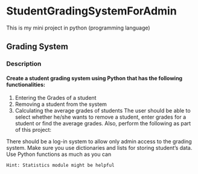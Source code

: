 # StudentGradingSystemForAdmin
This is my mini project in python (programming language)
## Grading System
### Description

#### Create a student grading system using Python that has the following functionalities:
1. Entering the Grades of a student
2. Removing a student from the system
3. Calculating the average grades of students
The user should be able to select whether he/she wants to remove a student, enter grades for a
student or find the average grades.
Also, perform the following as part of this project:

There should be a log-in system to allow only admin access to the grading system.
Make sure you use dictionaries and lists for storing student’s data.
Use Python functions as much as you can

```Hint: Statistics module might be helpful```




